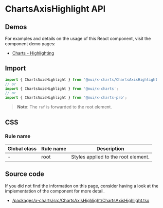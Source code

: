# ChartsAxisHighlight API

## Demos

For examples and details on the usage of this React component, visit the component demo pages:

- [Charts - Highlighting](/x/react-charts/highlighting/)

## Import

```jsx
import { ChartsAxisHighlight } from '@mui/x-charts/ChartsAxisHighlight';
// or
import { ChartsAxisHighlight } from '@mui/x-charts';
// or
import { ChartsAxisHighlight } from '@mui/x-charts-pro';
```

> **Note**: The `ref` is forwarded to the root element.

## CSS

### Rule name

| Global class | Rule name | Description |
|--------------|-----------|-------------|
| - | root | Styles applied to the root element. |

## Source code

If you did not find the information on this page, consider having a look at the implementation of the component for more detail.

- [/packages/x-charts/src/ChartsAxisHighlight/ChartsAxisHighlight.tsx](https://github.com/mui/material-ui/tree/HEAD/packages/x-charts/src/ChartsAxisHighlight/ChartsAxisHighlight.tsx)